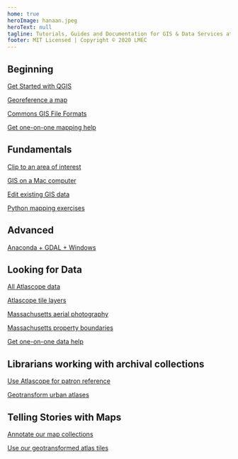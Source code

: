 ```yaml
---
home: true
heroImage: hanaan.jpeg
heroText: null
tagline: Tutorials, Guides and Documentation for GIS & Data Services at the Leventhal Map & Education Center at the Boston Public Library
footer: MIT Licensed | Copyright © 2020 LMEC
---
```



<div class="features">
  <div class="feature">
    <h2>Beginning</h2>
      <p><a href='./guides/get-started-qgis/'>Get Started with QGIS</a></p>  
      <p><a href='./guides/georeference.html'>Georeference a map</a></p>  
      <p><a href='./guides/file-formats.html'>Commons GIS File Formats</a></p>       
    <p><a href='./request.html'>Get one-on-one mapping help</a></p>
  </div>
  <div class="feature">
    <h2>Fundamentals</h2> 
      <p><a href='./tutorials/clip-by-extent.html'>Clip to an area of interest</a></p>
            <p><a href='./guides/mac-setup.html'>GIS on a Mac computer</a></p>   
       <p><a href='./tutorials/edit-geometry.html'>Edit existing GIS data</a></p> 
       <p><a href='./guides/python.html'>Python mapping exercises</a></p> 
          
  </div>
      <div class="feature">
    <h2>Advanced</h2>   
      <p><a href='./tutorials/windows-anaconda.html'>Anaconda + GDAL + Windows</a></p>  
  </div>
  <div class="feature">
    <h2>Looking for Data</h2>
    <p><a href='./documentation/access-urban-atlas-data.html'>All Atlascope data</a></p>
    <p><a href='./guides/atlascope-tiles.html'>Atlascope tile layers</a></p>
    <p><a href='./tutorials/aerial.html'>Massachusetts aerial photography</a></p>
    <p><a href='./tutorials/mass-parcels.html'>Massachusetts property boundaries</a></p>
    <p><a href='./request.html'>Get one-on-one data help</a></p>
  </div>
  <div class="feature">
    <h2>Librarians working with archival collections</h2>
    <p><a href='./guides/atlascope-tool-guide.html'>Use Atlascope for patron reference</a></p>
    <p><a href='./documentation/create-urban-atlas-data.html'>Geotransform urban atlases</a></p>
  </div>
  <div class="feature">
    <h2>Telling Stories with Maps</h2>
      <p><a href='./tutorials/create-stories.html'>Annotate our map collections</a></p>
      <p><a href='./guides/atlascope-tiles.html'>Use our geotransformed atlas tiles</a></p>
  </div>
</div>
